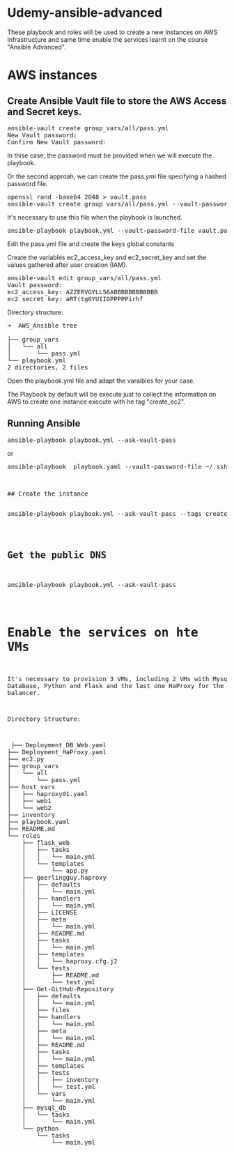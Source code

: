 # Udemy-ansible-advanced


These playbook and roles will be used to create a new Instances on AWS Infrastructure and same time enable the services learnt  on the course "Ansible Advanced".

# AWS instances

## Create Ansible Vault file to store the AWS Access and Secret keys.

<PRE>
ansible-vault create group_vars/all/pass.yml
New Vault password:
Confirm New Vault password:
</PRE>

In thise case, the password must be provided when we will execute the playbook. 

Or the second approah, we can create the pass.yml file specifying a hashed password file.
 
<PRE>
openssl rand -base64 2048 > vault.pass
ansible-vault create group_vars/all/pass.yml --vault-password-file vault.pass
</PRE>

It's necessary to use this file when the playbook is launched.

<PRE>
ansible-playbook playbook.yml --vault-password-file vault.pass
</PRE>

Edit the pass.yml file and create the keys global constants

Create the variables ec2_access_key and ec2_secret_key and set the values gathered after user creation (IAM).
<PRE>
ansible-vault edit group_vars/all/pass.yml 
Vault password:
ec2_access_key: AZZERVGYLL56ABBBBBBBBBBBB                                      
ec2_secret_key: aRT(tg6YUIIOPPPPPirhf
</PRE>


Directory structure:
<PRE>
➜  AWS_Ansible tree

├── group_vars
│   └── all
│       └── pass.yml
└── playbook.yml
2 directories, 2 files
</PRE>


Open the playbook.yml file and adapt the varaibles for your case.


The Playbook by default will be execute just to collect the information on AWS to create one instance execute with he tag "create_ec2".

## Running Ansible

<PRE>
ansible-playbook playbook.yml --ask-vault-pass
</PRE>

or

<PRE>
ansible-playbook  playbook.yaml --vault-password-file ~/.ssh/vault.pass
<PRE>


## Create the instance

<PRE>
ansible-playbook playbook.yml --ask-vault-pass --tags create_ec2
</PRE>

## Get the public DNS

<PRE>
ansible-playbook playbook.yml --ask-vault-pass
</PRE>

# Enable the services on hte VMs

It's necessary to provision 3 VMs, including 2 VMs with Mysql Database, Python and Flask and the last one HaProxy for the balancer. 

Directory Structure:
<PRE>
 ├── Deployment_DB_Web.yaml
├── Deployment_HaProxy.yaml
├── ec2.py
├── group_vars
│   └── all
│       └── pass.yml
├── host_vars
│   ├── haproxy01.yaml
│   ├── web1
│   └── web2
├── inventory
├── playbook.yaml
├── README.md
└── roles
    ├── flask_web
    │   ├── tasks
    │   │   └── main.yml
    │   └── templates
    │       └── app.py
    ├── geerlingguy.haproxy
    │   ├── defaults
    │   │   └── main.yml
    │   ├── handlers
    │   │   └── main.yml
    │   ├── LICENSE
    │   ├── meta
    │   │   └── main.yml
    │   ├── README.md
    │   ├── tasks
    │   │   └── main.yml
    │   ├── templates
    │   │   └── haproxy.cfg.j2
    │   └── tests
    │       ├── README.md
    │       └── test.yml
    ├── Get-GitHub-Repository
    │   ├── defaults
    │   │   └── main.yml
    │   ├── files
    │   ├── handlers
    │   │   └── main.yml
    │   ├── meta
    │   │   └── main.yml
    │   ├── README.md
    │   ├── tasks
    │   │   └── main.yml
    │   ├── templates
    │   ├── tests
    │   │   ├── inventory
    │   │   └── test.yml
    │   └── vars
    │       └── main.yml
    ├── mysql_db
    │   └── tasks
    │       └── main.yml
    └── python
        └── tasks
            └── main.yml


 </PRE>

## 
